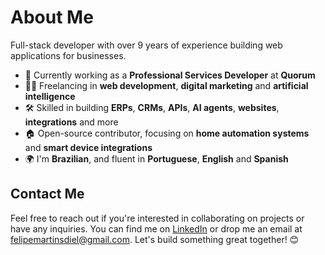 # About Me

Full-stack developer with over 9 years of experience building web applications for businesses.

- 💼 Currently working as a **Professional Services Developer** at **Quorum**
- 👨‍💻 Freelancing in **web development**, **digital marketing** and **artificial intelligence**
- 🛠️ Skilled in building **ERPs**, **CRMs**, **APIs**, **AI agents**, **websites**, **integrations** and more
- 🏠 Open-source contributor, focusing on **home automation systems** and **smart device integrations**
- 🌍 I'm **Brazilian**, and fluent in **Portuguese**, **English** and **Spanish**

## Contact Me

Feel free to reach out if you're interested in collaborating on projects or have any inquiries. You can find me on [LinkedIn](https://www.linkedin.com/in/felipediel) or drop me an email at [felipemartinsdiel@gmail.com](mailto:felipemartinsdiel@gmail.com). Let's build something great together! 😊
